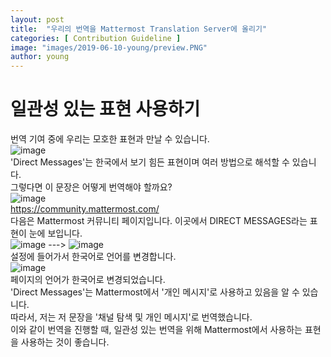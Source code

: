 ```yaml
---
layout: post
title:  "우리의 번역을 Mattermost Translation Server에 올리기"
categories: [ Contribution Guideline ]
image: "images/2019-06-10-young/preview.PNG"
author: young
---
```

# 일관성 있는 표현 사용하기

번역 기여 중에 우리는 모호한 표현과 만날 수 있습니다.  
![image](/2019-1-OSS-L4/images/2019-06-05-young/before_translation.PNG)  
'Direct Messages'는 한국에서 보기 힘든 표현이며 여러 방법으로 해석할 수 있습니다.  
그렇다면 이 문장은 어떻게 번역해야 할까요?  
![image](/2019-1-OSS-L4/images/2019-06-05-young/community_eng.PNG)  
https://community.mattermost.com/  
다음은 Mattermost 커뮤니티 페이지입니다. 이곳에서 DIRECT MESSAGES라는 표현이 눈에 보입니다.  
![image](/2019-1-OSS-L4/images/2019-06-05-young/language_setting_1.PNG) ---> ![image](/2019-1-OSS-L4/images/2019-06-05-young/language_setting_2.PNG)  
설정에 들어가서 한국어로 언어를 변경합니다.  
![image](/2019-1-OSS-L4/images/2019-06-05-young/community_kor.PNG)  
페이지의 언어가 한국어로 변경되었습니다.  
'Direct Messages'는 Mattermost에서 '개인 메시지'로 사용하고 있음을 알 수 있습니다.  
따라서, 저는 저 문장을 '채널 탐색 및 개인 메시지'로 번역했습니다.  
이와 같이 번역을 진행할 때, 일관성 있는 번역을 위해 Mattermost에서 사용하는 표현을 사용하는 것이 좋습니다.  
